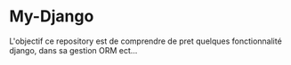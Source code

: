# My-Django
L'objectif ce repository est de comprendre de pret quelques fonctionnalité django, dans sa gestion ORM ect...
